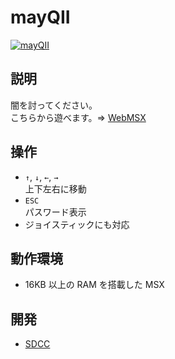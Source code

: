 # mayQII

[![mayQII](http://img.youtube.com/vi/7mbXFHtN6pc/0.jpg)](https://www.youtube.com/watch?v=7mbXFHtN6pc)

## 説明
闇を討ってください。<br>
こちらから遊べます。⇒  [WebMSX](http://webmsx.org/?MACHINE=MSX1J&PRESETS=MSXMUSIC&ROM=https://github.com/CoBinee/mayq2-msx/raw/main/rom/MAYQ2.ROM)

## 操作
- `↑`, `↓`, `←`, `→`<br>上下左右に移動
- `ESC`<br>パスワード表示
- ジョイスティックにも対応

## 動作環境
- 16KB 以上の RAM を搭載した MSX

## 開発
- [SDCC](https://sdcc.sourceforge.net)
